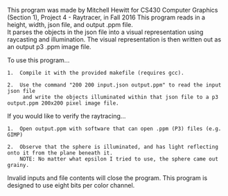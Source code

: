 This program was made by Mitchell Hewitt for CS430 Computer Graphics (Section 1), Project 4 - Raytracer, in Fall 2016
This program reads in a height, width, json file, and output .ppm file.  
It parses the objects in the json file into a visual representation using raycasting and illumination.
The visual representation is then written out as an output p3 .ppm image file.

To use this program...

	1.  Compile it with the provided makefile (requires gcc).

	2.  Use the command "200 200 input.json output.ppm" to read the input json file
	     and write the objects illuminated within that json file to a p3 output.ppm 200x200 pixel image file.

If you would like to verify the raytracing...

	1.  Open output.ppm with software that can open .ppm (P3) files (e.g. GIMP)

	2.  Observe that the sphere is illuminated, and has light reflecting onto it from the plane beneath it.
		NOTE: No matter what epsilon I tried to use, the sphere came out grainy.

Invalid inputs and file contents will close the program.
This program is designed to use eight bits per color channel.